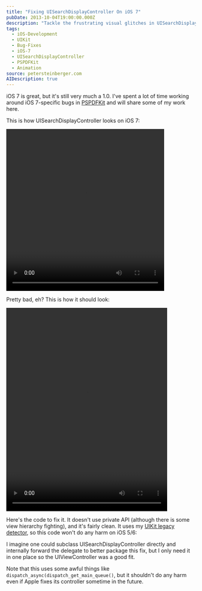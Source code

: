 ```yaml
---
title: "Fixing UISearchDisplayController On iOS 7"
pubDate: 2013-10-04T19:00:00.000Z
description: "Tackle the frustrating visual glitches in UISearchDisplayController on iOS 7 with this comprehensive guide to fixing the broken animation, incorrect frame positioning, and status bar issues. I provide a detailed analysis of the underlying problems and share a complete, battle-tested solution implemented in PSPDFKit. Learn how to properly handle view hierarchy manipulations, status bar management, and frame calculations to create a polished search experience despite Apple's buggy implementation in the iOS 7.0 release."
tags:
  - iOS-Development
  - UIKit
  - Bug-Fixes
  - iOS-7
  - UISearchDisplayController
  - PSPDFKit
  - Animation
source: petersteinberger.com
AIDescription: true
---
```


iOS 7 is great, but it's still very much a 1.0. I've spent a lot of time working around iOS 7-specific bugs in [PSPDFKit](http://pspdfkit.com) and will share some of my work here.

This is how UISearchDisplayController looks on iOS 7:

<video width="420" height="430" controls>
  <source src="/images/posts/UISearchDisplayController_broken.mp4" type="video/mp4">
  Your browser does not support the video tag.
</video>

Pretty bad, eh? This is how it should look:

<video width="428" height="540" controls>
  <source src="/images/posts/UISearchDisplayController_fixed.mp4" type="video/mp4">
  Your browser does not support the video tag.
</video>

Here's the code to fix it. It doesn't use private API (although there is some view hierarchy fighting), and it's fairly clean. It uses my [UIKit legacy detector](https://gist.github.com/steipete/6526860), so this code won't do any harm on iOS 5/6:

<script src="https://gist.github.com/steipete/6829002.js"></script>

I imagine one could subclass UISearchDisplayController directly and internally forward the delegate to better package this fix, but I only need it in one place so the UIViewController was a good fit.

Note that this uses some awful things like `dispatch_async(dispatch_get_main_queue()`, but it shouldn't do any harm even if Apple fixes its controller sometime in the future.